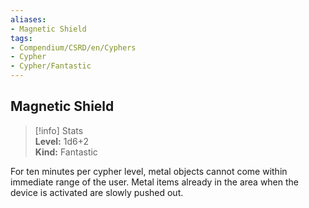 ```yaml
---
aliases:
- Magnetic Shield
tags:
- Compendium/CSRD/en/Cyphers
- Cypher
- Cypher/Fantastic
---
```


  
## Magnetic Shield  
>[!info] Stats  
> **Level:** 1d6+2  
> **Kind:** Fantastic
  
For ten minutes per cypher level, metal objects cannot come within immediate range of the user. Metal items already in the area when the device is activated are slowly pushed out.